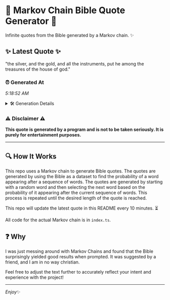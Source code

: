 # 📖 Markov Chain Bible Quote Generator 📖

Infinite quotes from the Bible generated by a Markov chain. ✨

## ✨ Latest Quote ✨
"the silver, and the gold, and all the instruments, put he among the treasures of the house of god."

### ⏰ Generated At
*5:18:52 AM*

<details>
    <summary>🛠️ Generation Details</summary>
    <p>
        <strong>🌱 Seed:</strong> the<br>
        <strong>🔄 Iterations:</strong> 18<br>
        <strong>📜 Context History:</strong><br>[ the ]: silver,<br>[ the, silver, ]: and<br>[ the, silver,, and ]: the<br>[ the, silver,, and, the ]: gold,<br>[ the, silver,, and, the, gold, ]: and<br>[ the, silver,, and, the, gold,, and ]: all<br>[ silver,, and, the, gold,, and, all ]: the<br>[ and, the, gold,, and, all, the ]: instruments,<br>[ the, gold,, and, all, the, instruments, ]: put<br>[ gold,, and, all, the, instruments,, put ]: he<br>[ and, all, the, instruments,, put, he ]: among<br>[ all, the, instruments,, put, he, among ]: the<br>[ the, instruments,, put, he, among, the ]: treasures<br>[ instruments,, put, he, among, the, treasures ]: of<br>[ put, he, among, the, treasures, of ]: the<br>[ he, among, the, treasures, of, the ]: house<br>[ among, the, treasures, of, the, house ]: of<br>[ the, treasures, of, the, house, of ]: god.<br>
    </p>
</details>

### ⚠️ Disclaimer ⚠️
**This quote is generated by a program and is not to be taken seriously. It is purely for entertainment purposes.**

---

## 🔍 How It Works

This repo uses a Markov chain to generate Bible quotes. The quotes are generated by using the Bible as a dataset to find the probability of a word appearing after a sequence of words. The quotes are generated by starting with a random word and then selecting the next word based on the probability of it appearing after the current sequence of words. This process is repeated until the desired length of the quote is reached.

This repo will update the latest quote in this README every 10 minutes. ⏳

All code for the actual Markov chain is in `index.ts`.

## ❓ Why

I was just messing around with Markov Chains and found that the Bible surprisingly yielded good results when prompted. 
It was suggested by a friend, and I am in no way christian.

Feel free to adjust the text further to accurately reflect your intent and experience with the project!

---

*Enjoy*✨
